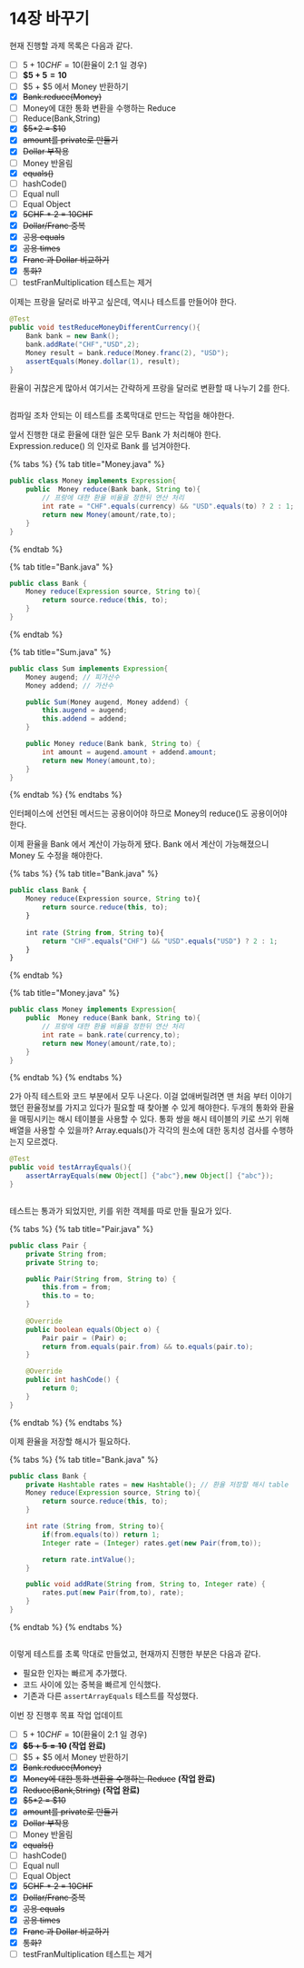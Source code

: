 # 14장 바꾸기

현재 진행할 과제 목록은 다음과 같다.

* [ ] $5 + 10CHF = 10$(환율이 2:1  일 경우)
* [ ] **$5 + $5 = 10$**
* [ ] $5 + $5 에서 Money 반환하기
* [x] ~~Bank.reduce(Money)~~
* [ ] Money에 대한 통화 변환을 수행하는 Reduce
* [ ] Reduce(Bank,String)
* [x] ~~$5\*2 = $10~~
* [x] ~~amount를 private로 만들기~~
* [x] ~~Dollar 부작용~~
* [ ] Money 반올림
* [x] ~~equals()~~
* [ ] hashCode()
* [ ] Equal null
* [ ] Equal Object&#x20;
* [x] ~~5CHF \* 2 = 10CHF~~
* [x] ~~Dollar/Franc 중복~~
* [x] ~~공용 equals~~
* [x] ~~공용 times~~
* [x] ~~Franc 과 Dollar 비교하기~~
* [x] ~~통화?~~
* [ ] testFranMultiplication 테스트는 제거

이제는 프랑을 달러로 바꾸고 싶은데, 역시나 테스트를 만들어야 한다.

```java
@Test
public void testReduceMoneyDifferentCurrency(){
    Bank bank = new Bank();
    bank.addRate("CHF","USD",2);
    Money result = bank.reduce(Money.franc(2), "USD");
    assertEquals(Money.dollar(1), result);
}
```

환율이 귀찮은게 많아서 여기서는 간략하게 프랑을 달러로 변환할 때 나누기 2를 한다.

<figure><img src="../../../.gitbook/assets/image (2) (1) (1) (1).png" alt=""><figcaption></figcaption></figure>

컴파일 조차 안되는 이 테스트를 초록막대로 만드는 작업을 해야한다.

앞서 진행한 대로 환율에 대한 일은 모두 Bank 가 처리해야 한다. Expression.reduce() 의 인자로 Bank 를 넘겨야한다.&#x20;

{% tabs %}
{% tab title="Money.java" %}
```java
public class Money implements Expression{
    public  Money reduce(Bank bank, String to){
        // 프랑에 대한 환율 비율을 정한뒤 연산 처리
        int rate = "CHF".equals(currency) && "USD".equals(to) ? 2 : 1;
        return new Money(amount/rate,to);
    }
}
```
{% endtab %}

{% tab title="Bank.java" %}
```java
public class Bank {
    Money reduce(Expression source, String to){
        return source.reduce(this, to);
    }
}

```
{% endtab %}

{% tab title="Sum.java" %}
```java
public class Sum implements Expression{
    Money augend; // 피가산수
    Money addend; // 가산수

    public Sum(Money augend, Money addend) {
        this.augend = augend;
        this.addend = addend;
    }

    public Money reduce(Bank bank, String to) {
        int amount = augend.amount + addend.amount;
        return new Money(amount,to);
    }
}
```
{% endtab %}
{% endtabs %}

인터페이스에 선언된 메서드는 공용이어야 하므로 Money의 reduce()도 공용이어야 한다.

이제 환율을 Bank 에서 계산이 가능하게 됐다. Bank 에서 계산이 가능해졌으니 Money 도 수정을 해야한다.

{% tabs %}
{% tab title="Bank.java" %}
```javascript
public class Bank {
    Money reduce(Expression source, String to){
        return source.reduce(this, to);
    }
    
    int rate (String from, String to){
        return "CHF".equals("CHF") && "USD".equals("USD") ? 2 : 1;
    }
}
```
{% endtab %}

{% tab title="Money.java" %}
```java
public class Money implements Expression{
    public  Money reduce(Bank bank, String to){
        // 프랑에 대한 환율 비율을 정한뒤 연산 처리
        int rate = bank.rate(currency,to);
        return new Money(amount/rate,to);
    }
}
```
{% endtab %}
{% endtabs %}

2가 아직 테스트와 코드 부분에서 모두 나온다. 이걸 없애버릴려면 맨 처음 부터 이야기 했던 환율정보를 가지고 있다가 필요할 때 찾아볼 수 있게 해야한다. 두개의 통화와 환율을 매핑시키는 해시 테이블을 사용할 수 있다. 통화 쌍을 해시 테이블의 키로 쓰기 위해 배열을 사용할  수 있을까? Array.equals()가 각각의 원소에 대한 동치성 검사를 수행하는지 모르겠다.

```java
@Test
public void testArrayEquals(){
    assertArrayEquals(new Object[] {"abc"},new Object[] {"abc"});
}
```

<figure><img src="../../../.gitbook/assets/image (1) (1) (1) (1) (1) (1).png" alt=""><figcaption></figcaption></figure>

테스트는 통과가 되었지만, 키를 위한 객체를 따로 만들 필요가 있다.

{% tabs %}
{% tab title="Pair.java" %}
```java
public class Pair {
    private String from;
    private String to;

    public Pair(String from, String to) {
        this.from = from;
        this.to = to;
    }
    
    @Override
    public boolean equals(Object o) {
        Pair pair = (Pair) o;
        return from.equals(pair.from) && to.equals(pair.to);
    }

    @Override
    public int hashCode() {
        return 0;
    }
}
```
{% endtab %}
{% endtabs %}

이제 환율을 저장할 해시가 필요하다.

{% tabs %}
{% tab title="Bank.java" %}
```java
public class Bank {
    private Hashtable rates = new Hashtable(); // 환율 저장할 해시 table
    Money reduce(Expression source, String to){
        return source.reduce(this, to);
    }

    int rate (String from, String to){
        if(from.equals(to)) return 1;
        Integer rate = (Integer) rates.get(new Pair(from,to));

        return rate.intValue();
    }

    public void addRate(String from, String to, Integer rate) {
        rates.put(new Pair(from,to), rate);
    }
}

```
{% endtab %}
{% endtabs %}

<figure><img src="../../../.gitbook/assets/image (2) (1) (1) (1) (1).png" alt=""><figcaption></figcaption></figure>

이렇게 테스트를 초록 막대로 만들었고, 현재까지 진행한 부분은 다음과 같다.

* 필요한 인자는 빠르게 추가했다.
* 코드 사이에 있는 중복을 빠르게 인식했다.&#x20;
* 기존과 다른 `assertArrayEquals` 테스트를 작성했다.



이번 장 진행후 목표 작업 업데이트

* [ ] $5 + 10CHF = 10$(환율이 2:1  일 경우)
* [x] ~~**$5 + $5 = 10$**~~**&#x20;(작업 완료)**
* [ ] $5 + $5 에서 Money 반환하기
* [x] ~~Bank.reduce(Money)~~
* [x] ~~Money에 대한 통화 변환을 수행하는 Reduce~~ **(작업 완료)**
* [x] ~~Reduce(Bank,String)~~ **(작업 완료)**
* [x] ~~$5\*2 = $10~~
* [x] ~~amount를 private로 만들기~~
* [x] ~~Dollar 부작용~~
* [ ] Money 반올림
* [x] ~~equals()~~
* [ ] hashCode()
* [ ] Equal null
* [ ] Equal Object&#x20;
* [x] ~~5CHF \* 2 = 10CHF~~
* [x] ~~Dollar/Franc 중복~~
* [x] ~~공용 equals~~
* [x] ~~공용 times~~
* [x] ~~Franc 과 Dollar 비교하기~~
* [x] ~~통화?~~
* [ ] testFranMultiplication 테스트는 제거
